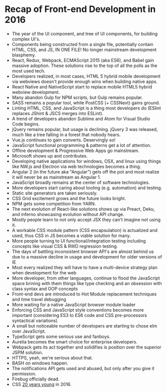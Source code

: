 # Recap of Front-end Development in 2016

* The year of the UI component, and tree of UI components, for building complex UI's. 
* Components being constructed from a single file, potentially contain HTML, CSS, and JS, IN ONE FILE! No longer mainstream development blasphemy.
* React, Redux, Webpack, ECMAScript 2015 (aka ES6), and Babel gain massive adoption. These solutions rise to the top of all the polls as the most used tech.
* Developers realized, in most cases, HTML 5 hybrid mobile development via webviews doesn't provide enough wins when building native apps.
* React Native and NativeScript start to replace mobile HTML5 hybrid webview development.
* Many abandon Gulp for NPM scripts, but Gulp remains popular.
* SASS remains a popular tool, while PostCSS (+ CSSNext) gains ground.
* Linting HTML, CSS, and JavaScript is a thing most developers do (ESlint replaces JShint & JSCS merges into ESLint).
* A trend of developers abandon Sublime and Atom for Visual Studio Code begins.
* jQuery remains popular, but usage is declining. jQuery 3 was released, much like a tree falling in a forest that nobody hears.
* Vue.js continues to gain converts. Deservingly so!
* JavaScript functional programming & patterns get a lot of attention.
* Offline development & Progressive Web Apps go mainstream.
* Microsoft shows up and contributes.
* Developing native applications for windows, OSX, and linux using things like NW.js and Electron via web technologies becomes a thing.
* Angular 2 (in the future aka "Angular") gets off the pot and most realize it will never be as mainstream as Angular 1.
* JavaScript broadly remains at the center of software technologies.
* More developers start caring about tooling (e.g. automation) and testing.
* Static site generators are taken seriously.
* CSS Grid excitement grows and the future looks bright.
* NPM gets some competition from YARN.
* The next evolution of React-like solutions shows up via Preact, Deku, and inferno showcasing evolution without API change.
* Mostly people learn to not only accept JSX they can't imagine not using it.
* A workable CSS module pattern (CSS encapsulation) is actualized and used, thus CSS in JS becomes a viable solution for many.
* More people turning to UI functional/integration testing including concepts like visual CSS & RWD regression testing.
* The days of battling inconsistent browser API's are almost behind us due to a massive decline in usage and development for older versions of IE
* Most every realized they will have to have a multi-device strategy plan when development for the web
* More developer, from other languages, continue to flood the JavaScript space brining with them things like type checking and an obsession with class syntax and OOP concepts
* Front-end devs are introduced to Hot Module replacement techniques and time travel debugging
* More waiting for a native JavaScript browser module loader
* Enforcing CSS and JavaScript style conventions becomes more important (considering ES3 to ES6 code and CSS pre-processors syntactical variations)
* A small but noticeable number of developers are starting to chose elm over JavaScript.
* TypeScript gets some serious use and fanboys.
* Aurelia becomes the smart choice for enterprise developers.
* Webpack gets its act together and solidifies is position over the superior JSPM solution.
* HTTPS, yeah, we're serious about that.
* BASH on windows happen.
* The notifications API gets used and abused, but only after you give it permission.
* Firebug officially dead.
* CSS [20 years young](https://www.w3.org/Style/CSS20/) in 2016.